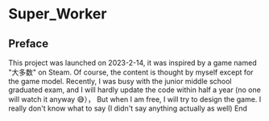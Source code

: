 # Super_Worker
## Preface

   This project was launched on 2023-2-14, it was inspired by a game named "大多数" on Steam. Of course, the content is thought by myself except for the game model. Recently, I was busy with the junior middle school graduated exam, and I will hardly update the code within half a year (no one will watch it anyway 😅）， But when I am free, I will try to design the game. I really don't know what to say (I didn't say anything actually as well)
End
